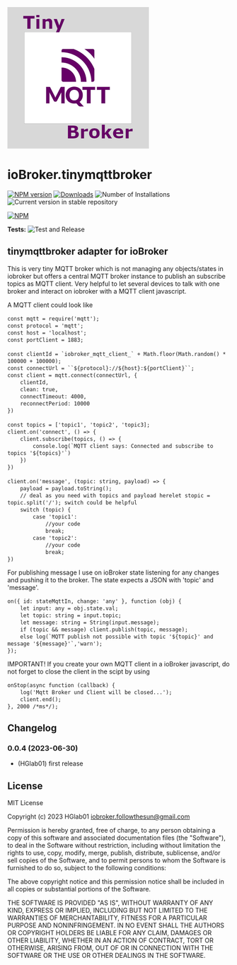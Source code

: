 ![Logo](admin/tinymqttbroker.png)
# ioBroker.tinymqttbroker

[![NPM version](https://img.shields.io/npm/v/iobroker.tinymqttbroker.svg)](https://www.npmjs.com/package/iobroker.tinymqttbroker)
[![Downloads](https://img.shields.io/npm/dm/iobroker.tinymqttbroker.svg)](https://www.npmjs.com/package/iobroker.tinymqttbroker)
![Number of Installations](https://iobroker.live/badges/tinymqttbroker-installed.svg)
![Current version in stable repository](https://iobroker.live/badges/tinymqttbroker-stable.svg)

[![NPM](https://nodei.co/npm/iobroker.tinymqttbroker.png?downloads=true)](https://nodei.co/npm/iobroker.tinymqttbroker/)

**Tests:** ![Test and Release](https://github.com/HGlab01/ioBroker.tinymqttbroker/workflows/Test%20and%20Release/badge.svg)

## tinymqttbroker adapter for ioBroker

This is very tiny MQTT broker which is not managing any objects/states in iobroker but offers a central MQTT broker instance to publish an subscribe topics as MQTT client. Very helpful to let several devices to talk with one broker and interact on iobroker with a MQTT client javascript.

A MQTT client could look like
```
const mqtt = require('mqtt');
const protocol = 'mqtt';
const host = 'localhost';
const portClient = 1883;

const clientId = `iobroker_mqtt_client_` + Math.floor(Math.random() * 100000 + 100000);
const connectUrl = ``${protocol}://${host}:${portClient}``;
const client = mqtt.connect(connectUrl, {
    clientId,
    clean: true,
    connectTimeout: 4000,
    reconnectPeriod: 10000
})

const topics = ['topic1', 'topic2', 'topic3];
client.on('connect', () => {
    client.subscribe(topics, () => {
        console.log(`MQTT client says: Connected and subscribe to topics '${topics}'`)
    })
})

client.on('message', (topic: string, payload) => {
    payload = payload.toString();
    // deal as you need with topics and payload herelet stopic = topic.split('/'); switch could be helpful
    switch (topic) {
        case 'topic1':
            //your code
            break;
        case 'topic2':
            //your code
            break;
})
```

For publishing message I use on ioBroker state listening for any changes and pushing it to the broker.
The state expects a JSON with 'topic' and 'message'.
```
on({ id: stateMqttIn, change: 'any' }, function (obj) {
    let input: any = obj.state.val;
    let topic: string = input.topic;
    let message: string = String(input.message);
    if (topic && message) client.publish(topic, message);
    else log(`MQTT publish not possible with topic '${topic}' and message '${message}'`,'warn');
});
```
IMPORTANT! If you create your own MQTT client in a ioBroker javascript, do not forget to close the client in the scipt by using
```
onStop(async function (callback) {
    log('Mqtt Broker und Client will be closed...');
    client.end();
}, 2000 /*ms*/);
```

## Changelog
<!--
	Placeholder for the next version (at the beginning of the line):
	### **WORK IN PROGRESS**
-->
### 0.0.4 (2023-06-30)
* (HGlab01) first release

## License
MIT License

Copyright (c) 2023 HGlab01 <iobroker.followthesun@gmail.com>

Permission is hereby granted, free of charge, to any person obtaining a copy
of this software and associated documentation files (the "Software"), to deal
in the Software without restriction, including without limitation the rights
to use, copy, modify, merge, publish, distribute, sublicense, and/or sell
copies of the Software, and to permit persons to whom the Software is
furnished to do so, subject to the following conditions:

The above copyright notice and this permission notice shall be included in all
copies or substantial portions of the Software.

THE SOFTWARE IS PROVIDED "AS IS", WITHOUT WARRANTY OF ANY KIND, EXPRESS OR
IMPLIED, INCLUDING BUT NOT LIMITED TO THE WARRANTIES OF MERCHANTABILITY,
FITNESS FOR A PARTICULAR PURPOSE AND NONINFRINGEMENT. IN NO EVENT SHALL THE
AUTHORS OR COPYRIGHT HOLDERS BE LIABLE FOR ANY CLAIM, DAMAGES OR OTHER
LIABILITY, WHETHER IN AN ACTION OF CONTRACT, TORT OR OTHERWISE, ARISING FROM,
OUT OF OR IN CONNECTION WITH THE SOFTWARE OR THE USE OR OTHER DEALINGS IN THE
SOFTWARE.
